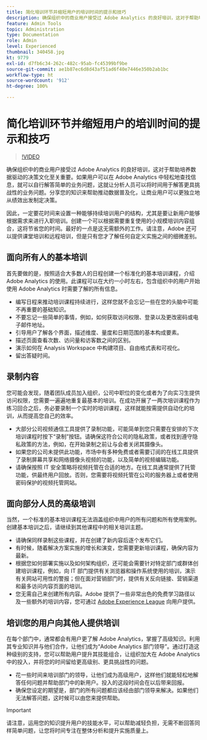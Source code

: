 ```yaml
---
title: 简化培训环节并缩短用户的培训时间的提示和技巧
description: 确保组织中的商业用户接受过 Adobe Analytics 的良好培训，这对于帮助培养数据驱动的决策文化至关重要。如果用户可以在 Adobe Analytics 中轻松地查找信息，就可以自行解答简单的业务问题，这就让分析人员可以将时间用于解答更具挑战性的业务问题。分享您的知识来帮助推动数据普及化，让商业用户可以更独立地从绩效出发制定决策。
feature: Admin Tools
topic: Administration
type: Documentation
role: Admin
level: Experienced
thumbnail: 340458.jpg
kt: 9779
exl-id: d7fb6c34-262c-482c-95ab-fc45399bf9be
source-git-commit: ae1b87ec6d8d43af51ad6f40e7446e350b2ab1bc
workflow-type: ht
source-wordcount: '912'
ht-degree: 100%

---
```


# 简化培训环节并缩短用户的培训时间的提示和技巧

>[!VIDEO](https://video.tv.adobe.com/v/340458/?quality=12&learn=on)

确保组织中的商业用户接受过 Adobe Analytics 的良好培训，这对于帮助培养数据驱动的决策文化至关重要。如果用户可以在 Adobe Analytics 中轻松地查找信息，就可以自行解答简单的业务问题，这就让分析人员可以将时间用于解答更具挑战性的业务问题。分享您的知识来帮助推动数据普及化，让商业用户可以更独立地从绩效出发制定决策。

因此，一定要花时间来设置一种能够持续培训用户的结构，尤其是要让新用户能够根据需求来进行入职培训。创建一个可以根据需要重复使用的小规模培训内容组合，这将节省您的时间。最好的一点是这无需额外的工作。请注意，Adobe 还可以提供课堂培训和远程培训，但是只有您才了解任何自定义实施之间的细微差别。


## 面向所有人的基本培训

首先要做的是，按照适合大多数人的日程创建一个标准化的基本培训课程，介绍 Adobe Analytics 的使用。此课程可以在大约一小时左右，包含组织中的用户开始使用 Adobe Analytics 时需要了解的所有信息。

* 编写日程来推动培训课程持续进行，这样您就不会忘记一些在您的头脑中可能不再重要的基础知识。
* 不要忘记一些简单的事情，例如，如何获取访问权限、登录以及更改密码或电子邮件地址。
* 引导用户了解各个界面，描述维度、量度和日期范围的基本构成要素。
* 描述页面查看次数、访问量和访客数之间的区别。
* 演示如何在 Analysis Workspace 中构建项目、自由格式表和可视化。
* 留出答疑时间。

## 录制内容

您可能会发现，随着团队成员加入组织，公司中职位的变化或者为了向实习生提供访问权限，您需要一遍遍地重复最基本的培训。在成功开展了一两次培训课程作为练习回合之后，务必要录制一个实时的培训课程，这样就能按需提供自动化的培训，从而提高您自己的效率。

* 大部分公司视频通信工具提供了录制功能，可能简单到您只需要在安排的下次培训课程时按下“录制”按钮。请确保这符合公司的隐私政策，或者找到遵守隐私政策的方法，例如，在开始录制之前让与会者关闭其摄像头。
* 如果您的公司未提供此功能，市场中有多种免费或者需要订阅的在线工具提供了录制屏幕共享和网络摄像头视频的功能，以及简单的视频编辑功能。
* 请确保按照 IT 安全策略将视频托管在合适的地方。在线工具通常提供了托管功能，供最终用户回放。否则，您需要将视频托管在公司的服务器上或者使用密码保护的视频托管网站。

## 面向部分人员的高级培训

当然，一个标准的基本培训课程无法涵盖组织中用户的所有问题和所有使用案例。创建基本培训之后，请继续到其他课程中的相关培训主题。

* 请确保同样录制这些课程，并在创建了新内容后逐个发布它们。
* 有时候，随着解决方案实施的增长和演变，您需要更新培训课程，确保内容为最新。
* 根据您如何部署实施以及如何架构组织，还可能会需要针对特定部门或群体创建培训课程，例如，向 IT 部门提供有关浏览器和操作系统使用的培训，演示有关网站可用性的警报；但在面对营销部门时，提供有关反向链接、营销渠道和最多访问内容页面的培训。
* 您无需自己来创建所有内容。Adobe 提供了一些非常出色的免费学习路径以及一些额外的培训内容，您可通过 [Adobe Experience League](https://experienceleague.adobe.com/docs/analytics.html?lang=zh-Hans) 向用户提供。



## 培训您的用户向其他人提供培训

在每个部门中，通常都会有用户更了解 Adobe Analytics，掌握了高级知识。利用其专业知识并与他们合作，让他们成为“Adobe Analytics 部门领导”。通过打造这种级别的支持，您可以帮助用户提升其技能组合，让组织加大在 Adobe Analytics 中的投入，并将您的时间留给更高级别、更具挑战性的问题。

* 花一些时间来培训部门的领导，让他们成为高级用户，这样他们就能轻松地解答任何问题并帮助部门中的新用户。投入的这段时间会在以后带来回报。
* 确保您设定的期望是，部门的所有问题都应该经由部门领导来解决。如果他们无法解答问题，这时候可以由您来提供帮助。

>[!IMPORTANT]
>
>请注意，运用您的知识提升用户的技能水平，可以帮助减轻负担，无需不断回答同样简单问题，让您将时间专注在整体分析和提升实施质量上。
